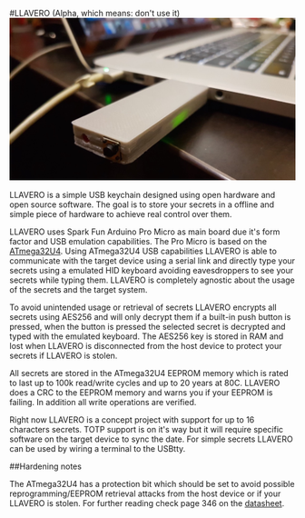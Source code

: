 #LLAVERO (Alpha, which means: don't use it)
![LLAVERO v0](https://github.com/piluex/llavero/blob/master/prototype_pictures/connected_crop.jpg?raw=true)

LLAVERO is a simple USB keychain designed using open hardware and open source software. The goal is to store your secrets in a offline and simple piece of hardware to achieve real control over them. 

LLAVERO uses Spark Fun Arduino Pro Micro as main board due it's form factor and USB emulation capabilities. The Pro Micro is based on the [ATmega32U4](http://www.atmel.com/devices/atmega32u4.aspx). Using ATmega32U4 USB capabilities LLAVERO is able to communicate with the target device using a serial link and directly type your secrets using a emulated HID keyboard avoiding eavesdroppers to see your secrets while typing them. LLAVERO is completely agnostic about the usage of the secrets and the target system.

To avoid unintended usage or retrieval of secrets LLAVERO encrypts all secrets using AES256 and will only decrypt them if a built-in push button is pressed, when the button is pressed the selected secret is decrypted and typed with the emulated keyboard. The AES256 key is stored in RAM and lost when LLAVERO is disconnected from the host device to protect your secrets if LLAVERO is stolen. 

All secrets are stored in the ATmega32U4 EEPROM memory which is rated to last up to 100k read/write cycles and up to 20 years at 80C. LLAVERO does a CRC to the EEPROM memory and warns you if your EEPROM is failing. In addition all write operations are verified. 

Right now LLAVERO is a concept project with support for up to 16 characters secrets. TOTP support is on it's way but it will require specific software on the target device to sync the date. For simple secrets LLAVERO can be used by wiring a terminal to the USBtty. 

##Hardening notes

The ATmega32U4 has a protection bit which should be set to avoid possible reprogramming/EEPROM retrieval attacks from the host device or if your LLAVERO is stolen. For further reading check page 346 on the [datasheet](http://cdn.sparkfun.com/datasheets/Dev/Arduino/Boards/ATMega32U4.pdf).

